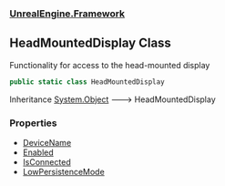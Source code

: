 ### [UnrealEngine.Framework](./UnrealEngine-Framework.md 'UnrealEngine.Framework')
## HeadMountedDisplay Class
Functionality for access to the head-mounted display  
```csharp
public static class HeadMountedDisplay
```
Inheritance [System.Object](https://docs.microsoft.com/en-us/dotnet/api/System.Object 'System.Object') &#129106; HeadMountedDisplay  
### Properties
- [DeviceName](./UnrealEngine-Framework-HeadMountedDisplay-DeviceName.md 'UnrealEngine.Framework.HeadMountedDisplay.DeviceName')
- [Enabled](./UnrealEngine-Framework-HeadMountedDisplay-Enabled.md 'UnrealEngine.Framework.HeadMountedDisplay.Enabled')
- [IsConnected](./UnrealEngine-Framework-HeadMountedDisplay-IsConnected.md 'UnrealEngine.Framework.HeadMountedDisplay.IsConnected')
- [LowPersistenceMode](./UnrealEngine-Framework-HeadMountedDisplay-LowPersistenceMode.md 'UnrealEngine.Framework.HeadMountedDisplay.LowPersistenceMode')
